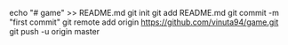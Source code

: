 echo "# game" >> README.md
git init
git add README.md
git commit -m "first commit"
git remote add origin https://github.com/vinuta94/game.git
git push -u origin master
